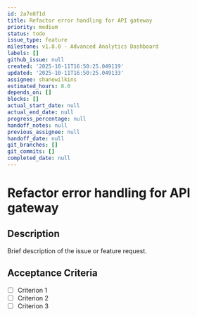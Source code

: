 ```yaml
---
id: 2a7e8f1d
title: Refactor error handling for API gateway
priority: medium
status: todo
issue_type: feature
milestone: v1.8.0 - Advanced Analytics Dashboard
labels: []
github_issue: null
created: '2025-10-11T16:50:25.049119'
updated: '2025-10-11T16:50:25.049133'
assignee: shanewilkins
estimated_hours: 8.0
depends_on: []
blocks: []
actual_start_date: null
actual_end_date: null
progress_percentage: null
handoff_notes: null
previous_assignee: null
handoff_date: null
git_branches: []
git_commits: []
completed_date: null
---
```


# Refactor error handling for API gateway

## Description

Brief description of the issue or feature request.

## Acceptance Criteria

- [ ] Criterion 1
- [ ] Criterion 2
- [ ] Criterion 3